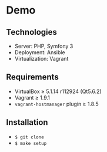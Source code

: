 Demo
====

Technologies
------------

* Server: PHP, Symfony 3
* Deployment: Ansible
* Virtualization: Vagrant

Requirements
------------

* VirtualBox ≥ 5.1.14 r112924 (Qt5.6.2)
* Vagrant ≥ 1.9.1
* `vagrant-hostmanager` plugin ≥ 1.8.5

Installation
------------

* `$ git clone`
* `$ make setup`
